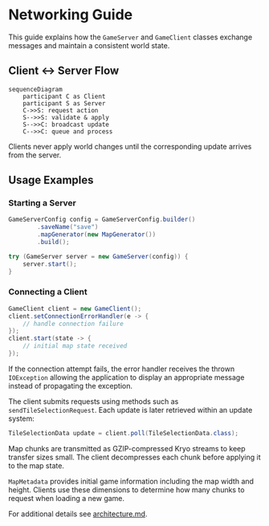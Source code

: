 # Networking Guide

This guide explains how the `GameServer` and `GameClient` classes exchange messages and maintain a consistent world state.

## Client ↔ Server Flow

```mermaid
sequenceDiagram
    participant C as Client
    participant S as Server
    C->>S: request action
    S-->>S: validate & apply
    S-->>C: broadcast update
    C-->>C: queue and process
```

Clients never apply world changes until the corresponding update arrives from the server.

## Usage Examples

### Starting a Server

```java
GameServerConfig config = GameServerConfig.builder()
        .saveName("save")
        .mapGenerator(new MapGenerator())
        .build();

try (GameServer server = new GameServer(config)) {
    server.start();
}
```

### Connecting a Client

```java
GameClient client = new GameClient();
client.setConnectionErrorHandler(e -> {
    // handle connection failure
});
client.start(state -> {
    // initial map state received
});
```

If the connection attempt fails, the error handler receives the thrown
`IOException` allowing the application to display an appropriate message
instead of propagating the exception.

The client submits requests using methods such as `sendTileSelectionRequest`. Each update is later retrieved within an update system:

```java
TileSelectionData update = client.poll(TileSelectionData.class);
```

Map chunks are transmitted as GZIP-compressed Kryo streams to keep transfer
sizes small. The client decompresses each chunk before applying it to the map
state.

`MapMetadata` provides initial game information including the map width and
height. Clients use these dimensions to determine how many chunks to request
when loading a new game.

For additional details see [architecture.md](architecture.md).

